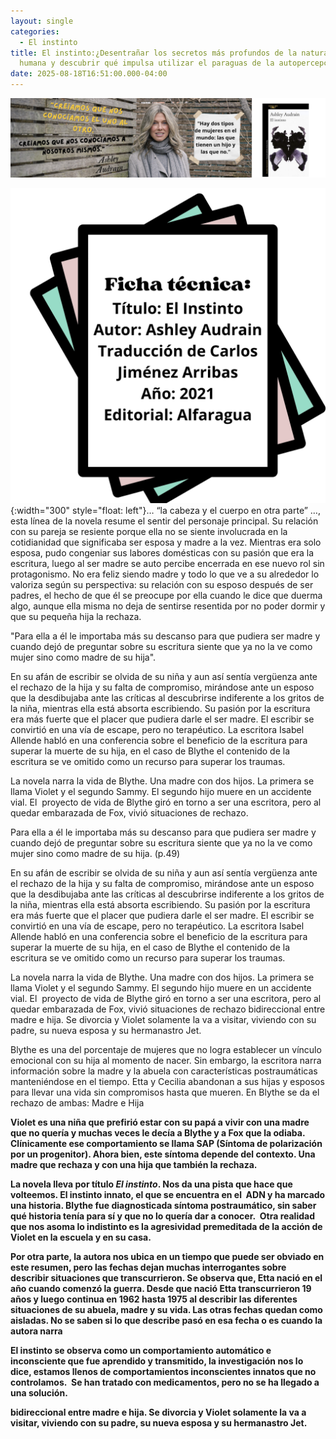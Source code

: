 ```yaml
---
layout: single
categories:
  - El instinto
title: El instinto:¿Desentrañar los secretos más profundos de la naturaleza
  humana y descubrir qué impulsa utilizar el paraguas de la autopercepción?
date: 2025-08-18T16:51:00.000-04:00
---
```

![](/assets/img/banner-el-instinto.png)

![](/assets/img/ficha-tecnica-el-instinto.png){:width="300" style="float: left"}… “la cabeza y el cuerpo en otra parte” …, esta línea de la novela resume el sentir del personaje principal. Su relación con su pareja se resiente porque ella no se siente
involucrada en la cotidianidad que significaba ser esposa y madre a la vez. Mientras era solo esposa, pudo congeniar sus labores domésticas con su pasión que era la escritura, luego al ser madre se auto percibe encerrada en ese nuevo rol sin protagonismo. No era feliz siendo madre y todo lo que ve a su alrededor lo valoriza según su perspectiva: su relación con su esposo después de ser padres, el hecho de que él se preocupe por ella cuando le dice que duerma algo, aunque ella misma no deja de sentirse resentida por no poder dormir y que su pequeña hija la rechaza.

"Para ella a él le importaba más su descanso para que pudiera ser madre y cuando dejó de preguntar sobre su escritura siente que ya no la ve como mujer sino como madre de su hija". 

En su afán de escribir se olvida de su niña y aun así sentía vergüenza ante el rechazo de la hija y su falta de compromiso, mirándose ante un esposo que la desdibujaba ante las críticas al descubrirse indiferente a los gritos de la niña, mientras ella está absorta escribiendo. Su pasión por la escritura era más fuerte que el placer que pudiera darle el ser madre. El escribir se convirtió en una vía de escape, pero no terapéutico. La escritora Isabel Allende habló en una conferencia sobre el beneficio de la escritura para superar la muerte de su hija, en el caso de Blythe el contenido de la escritura se ve omitido como un recurso para superar los traumas. 

La novela narra la vida de Blythe. Una madre con dos hijos. La primera se llama Violet y el segundo Sammy. El segundo hijo muere en un accidente vial. El  proyecto de vida de Blythe giró en torno a ser una escritora, pero al quedar embarazada de Fox, vivió situaciones de rechazo.

Para ella a él le importaba más su descanso para que pudiera ser madre y cuando dejó de preguntar sobre su escritura siente que ya no la ve como mujer sino como madre de su hija. (p.49)

En su afán de escribir se olvida de su niña y aun así sentía vergüenza ante el rechazo de la hija y su falta de compromiso, mirándose ante un esposo que la desdibujaba ante las críticas al descubrirse indiferente a los gritos de la niña, mientras ella está absorta escribiendo. Su pasión por la escritura era más fuerte que el placer que pudiera darle el ser madre. El escribir se convirtió en una vía de escape, pero no terapéutico. La escritora Isabel Allende habló en una conferencia sobre el beneficio de la escritura para superar la muerte de su hija, en el caso de Blythe el contenido de la escritura se ve omitido como un recurso para superar los traumas. 

La novela narra la vida de Blythe. Una madre con dos hijos. La primera se llama Violet y el segundo Sammy. El segundo hijo muere en un accidente vial. El  proyecto de vida de Blythe giró en torno a ser una escritora, pero al quedar embarazada de Fox, vivió situaciones de rechazo bidireccional entre madre e hija. Se divorcia y Violet solamente la va a visitar, viviendo con su padre, su nueva esposa y su hermanastro Jet. 


Blythe es una del porcentaje de mujeres que no logra establecer un vínculo emocional con su hija al momento de nacer. Sin embargo,
la escritora narra información sobre la madre y la abuela con características postraumáticas manteniéndose en el tiempo. Etta y Cecilia abandonan a sus hijas y esposos para llevar una vida sin compromisos hasta que mueren. En Blythe se da el rechazo de ambas: Madre e Hija








**Violet es una
niña que prefirió estar con su papá a vivir con una madre que no quería y
muchas veces le decía a Blythe y a Fox que la odiaba. Clínicamente ese
comportamiento se llama SAP (Síntoma de polarización por un progenitor). Ahora
bien, este síntoma depende del contexto. Una madre que rechaza y con una hija
que también la rechaza.** 

**La novela lleva por título *El instinto*. Nos da una pista que hace que volteemos. El instinto innato, el que se encuentra en el  ADN y ha marcado una historia. Blythe
fue diagnosticada síntoma postraumático, sin saber qué historia tenía para sí y
que no lo quería dar a conocer.  Otra realidad que nos asoma lo indistinto es la agresividad premeditada de la acción de Violet en la escuela y en su casa.** 





**Por otra parte, la autora nos ubica en un tiempo que puede ser obviado
en este resumen, pero las fechas dejan muchas interrogantes sobre describir
situaciones que transcurrieron. Se observa que, Etta nació en el año cuando
comenzó la guerra. Desde que nació Etta transcurrieron 19 años y luego continua
en 1962 hasta 1975 al describir las diferentes situaciones de su abuela, madre
y su vida. Las otras fechas quedan como aisladas. No se saben si lo que
describe pasó en esa fecha o es cuando la autora narra**






**El instinto se observa como un comportamiento automático e inconsciente que fue aprendido y transmitido, la investigación nos lo dice, estamos llenos de comportamientos inconscientes innatos que no controlamos. 
Se han tratado con medicamentos, pero no se ha llegado a una solución.** 




















**bidireccional entre madre e hija. Se divorcia y Violet solamente la va a
visitar, viviendo con su padre, su nueva esposa y su hermanastro Jet.**
